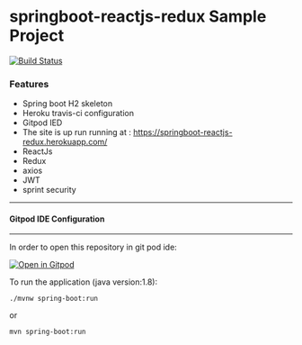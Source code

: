 # springboot-reactjs-redux Sample Project
[![Build Status](https://travis-ci.org/sudeepcv/springboot-reactjs-redux.svg?branch=master)](https://travis-ci.org/sudeepcv/springboot-reactjs-redux)
### Features

- Spring boot H2 skeleton
- Heroku travis-ci configuration
-  Gitpod IED 
-   The site is up run running at : 
https://springboot-reactjs-redux.herokuapp.com/
- ReactJs
- Redux
- axios
- JWT
- sprint security

------------



#### Gitpod IDE Configuration

------------

In order to open this repository in git pod ide:

[![Open in Gitpod](https://gitpod.io/button/open-in-gitpod.svg)](https://gitpod.io/#https://github.com/sudeepcv/springboot-reactjs-redux)

To run the application (java version:1.8):

`./mvnw spring-boot:run`

or 

`mvn spring-boot:run`
